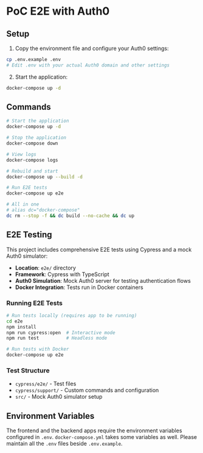 # PoC E2E with Auth0

## Setup

1. Copy the environment file and configure your Auth0 settings:

```sh
cp .env.example .env
# Edit .env with your actual Auth0 domain and other settings
```

2. Start the application:

```sh
docker-compose up -d
```

## Commands

```sh
# Start the application
docker-compose up -d

# Stop the application
docker-compose down

# View logs
docker-compose logs

# Rebuild and start
docker-compose up --build -d

# Run E2E tests
docker-compose up e2e

# All in one
# alias dc="docker-compose"
dc rm --stop -f && dc build --no-cache && dc up
```

## E2E Testing

This project includes comprehensive E2E tests using Cypress and a mock Auth0 simulator:

- **Location**: `e2e/` directory
- **Framework**: Cypress with TypeScript
- **Auth0 Simulation**: Mock Auth0 server for testing authentication flows
- **Docker Integration**: Tests run in Docker containers

### Running E2E Tests

```bash
# Run tests locally (requires app to be running)
cd e2e
npm install
npm run cypress:open  # Interactive mode
npm run test          # Headless mode

# Run tests with Docker
docker-compose up e2e
```

### Test Structure

- `cypress/e2e/` - Test files
- `cypress/support/` - Custom commands and configuration
- `src/` - Mock Auth0 simulator setup

## Environment Variables

The frontend and the backend apps require the environment variables configured in `.env`. `docker-compose.yml` takes some variables as well. Please maintain all the `.env` files beside `.env.example`.
